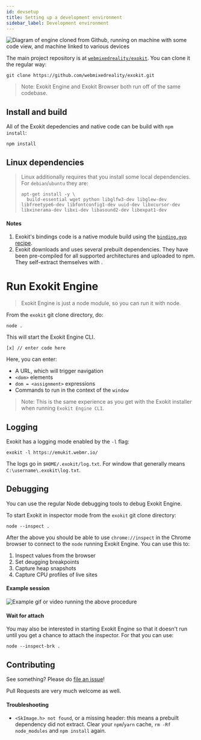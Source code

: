```yaml
---
id: devsetup 
title: Setting up a development environment
sidebar_label: Development environment
---
```


 <img src="http://via.placeholder.com/800x300" alt="Diagram of engine cloned from Github, running on machine with some code view, and machine linked to various devices"/>

The main project repository is at [`webmixedreality/exokit`](https://github.com/webmixedreality/exokit). You can clone it the regular way:

```
git clone https://github.com/webmixedreality/exokit.git
```

> Note: Exokit Engine and Exokit Browser both run off of the same codebase.

## Install and build

All of the Exokit depedencies and native code can be build with `npm install`:

```
npm install
```

## Linux dependencies

> Linux additionally requires that you install some local dependencies. For `debian`/`ubuntu` they are:
> ```
> apt-get install -y \
>   build-essential wget python libglfw3-dev libglew-dev libfreetype6-dev libfontconfig1-dev uuid-dev libxcursor-dev libxinerama-dev libxi-dev libasound2-dev libexpat1-dev
> ```

#### Notes

1. Exokit's bindings code is a native module build using the [`binding.gyp` recipe](https://github.com/webmixedreality/exokit/blob/master/binding.gyp).
1. Exokit downloads and uses several prebuilt dependencies. They have been pre-compiled for all supported architectures and uploaded to npm. They self-extract themselves with .

# Run Exokit Engine

> Exokit Engine is just a node module, so you can run it with node.

From the `exokit` git clone directory, do:

```
node .
```

This will start the Exokit Engine CLI.

```
[x] // enter code here
```

Here, you can enter:

- A URL, which will trigger navigation
- `<dom>` elements
- `dom = <assignment>` expressions
- Commands to run in the context of the `window`

> Note: This is the same experience as you get with the Exokit installer when running `Exokit Engine CLI`.

## Logging

Exokit has a logging mode enabled by the `-l` flag:

```
exokit -l https://emukit.webmr.io/
```

The logs go in `$HOME/.exokit/log.txt`. For window that generally means `C:\username\.exokit\log.txt`.

## Debugging

You can use the regular Node debugging tools to debug Exokit Engine.

To start Exokit in inspector mode from the `exokit` git clone directory:

```
node --inspect .
```

After the above you should be able to use `chrome://inspect` in the Chrome browser to connect to the `node` running Exokit Engine. You can use this to:

1. Inspect values from the browser
1. Set deugging breakpoints
1. Capture heap snapshots
1. Capture CPU profiles of live sites

#### Example session

 <img src="http://via.placeholder.com/800x300" alt="Example gif or video running the above procedure"/>

#### Wait for attach

You may also be interested in starting Exokit Engine so that it doesn't run until you get a chance to attach the inspector. For that you can use:

```
node --inspect-brk .
```

## Contributing

See something? Please do [file an issue](https://github.com/webmixedreality/exokit/issues)!

Pull Requests are very much welcome as well.

#### Troubleshooting

- `<SkImage.h> not found`, or a missing header: this means a prebuilt dependency did not extract. Clear your `npm`/`yarn` cache, `rm -Rf node_modules` and `npm install` again.


